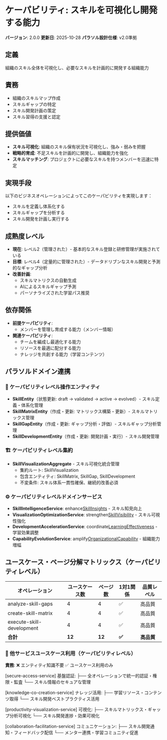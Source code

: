 # ケーパビリティ: スキルを可視化し開発する能力

**バージョン**: 2.0.0
**更新日**: 2025-10-28
**パラソル設計仕様**: v2.0準拠

## 定義

組織のスキル全体を可視化し、必要なスキルを計画的に開発する組織能力

## 責務

- 組織のスキルマップ作成
- スキルギャップの特定
- スキル開発計画の策定
- スキル習得の支援と認定

## 提供価値

- **スキル可視化**: 組織のスキル保有状況を可視化し、強み・弱みを把握
- **戦略的育成**: 不足スキルを計画的に開発し、組織能力を強化
- **スキルマッチング**: プロジェクトに必要なスキルを持つメンバーを迅速に特定

## 実現手段

以下のビジネスオペレーションによってこのケーパビリティを実現します：

- スキルを定義し体系化する
- スキルギャップを分析する
- スキル開発を計画し実行する

## 成熟度レベル

- **現在**: レベル2（管理された）- 基本的なスキル登録と研修管理が実施されている
- **目標**: レベル4（定量的に管理された）- データドリブンなスキル開発と予測的なギャップ分析
- **改善計画**:
  - スキルマトリクスの自動生成
  - AIによるスキルギャップ予測
  - パーソナライズされた学習パス推奨

## 依存関係

- **前提ケーパビリティ**:
  - メンバーを管理し育成する能力（メンバー情報）
- **関連ケーパビリティ**:
  - チームを編成し最適化する能力
  - リソースを最適に配分する能力
  - ナレッジを共創する能力（学習コンテンツ）

## パラソルドメイン連携

### 🎯 ケーパビリティレベル操作エンティティ
- **SkillEntity**（状態更新: draft → validated → active → evolved）- スキル定義・体系化管理
- **SkillMatrixEntity**（作成・更新: マトリックス構築・更新）- スキルマトリックス管理
- **SkillGapEntity**（作成・更新: ギャップ分析・評価）- スキルギャップ分析管理
- **SkillDevelopmentEntity**（作成・更新: 開発計画・実行）- スキル開発管理

### 🏗️ ケーパビリティレベル集約
- **SkillVisualizationAggregate** - スキル可視化統合管理
  - 集約ルート: SkillVisualization
  - 包含エンティティ: SkillMatrix, SkillGap, SkillDevelopment
  - 不変条件: スキル体系一貫性確保、継続的改善必須

### ⚙️ ケーパビリティレベルドメインサービス
- **SkillIntelligenceService**: enhance[SkillInsights]() - スキル知見向上
- **VisualizationOptimizationService**: strengthen[SkillVisibility]() - スキル可視性強化
- **DevelopmentAccelerationService**: coordinate[LearningEffectiveness]() - 学習効果調整
- **CapabilityEvolutionService**: amplify[OrganizationalCapability]() - 組織能力増幅

## ユースケース・ページ分解マトリックス（ケーパビリティレベル）

| オペレーション | ユースケース数 | ページ数 | 1対1関係 | 品質レベル |
|---------------|--------------|---------|----------|-----------|
| analyze-skill-gaps | 4 | 4 | ✅ | 高品質 |
| create-skill-matrix | 4 | 4 | ✅ | 高品質 |
| execute-skill-development | 4 | 4 | ✅ | 高品質 |
| **合計** | **12** | **12** | **✅** | **高品質** |

### 🔗 他サービスユースケース利用（ケーパビリティレベル）
**責務**: ❌ エンティティ知識不要 ✅ ユースケース利用のみ

[secure-access-service] 基盤認証:
├── 全オペレーションで統一的認証・権限・監査
└── スキル情報のセキュアな管理

[knowledge-co-creation-service] ナレッジ活用:
├── 学習リソース・コンテンツ取得
└── スキル開発ベストプラクティス活用

[productivity-visualization-service] 可視化:
├── スキルマトリックス・ギャップ分析可視化
└── スキル開発進捗・効果可視化

[collaboration-facilitation-service] コミュニケーション:
├── スキル開発通知・フィードバック配信
└── メンター連携・学習コミュニティ促進
